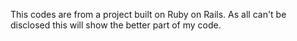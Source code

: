 This codes are from a project built on Ruby on Rails. As all can't be disclosed this will show the better part of my code.
